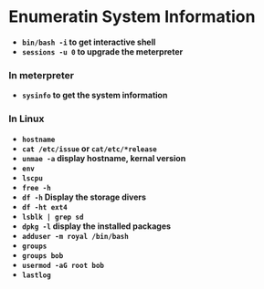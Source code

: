 # Enumeratin System Information

- __`bin/bash -i` to get interactive shell__
- __`sessions -u 0` to upgrade the meterpreter__

### In meterpreter 

  - __`sysinfo` to get the system information__

### In Linux
  - __`hostname`__
  - __`cat /etc/issue` or `cat/etc/*release`__
  - __`unmae -a` display hostname, kernal version__
  - __`env`__
  - __`lscpu`__
  - __`free -h`__
  - __`df -h` Display the storage divers__
  - __`df -ht ext4`__
  - __`lsblk | grep sd`__
  - __`dpkg -l` display the installed packages__
  - __`adduser -m royal /bin/bash`__
  - __`groups`__
  - __`groups bob`__
  - __`usermod -aG root bob`__
  - __`lastlog`__
